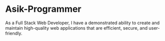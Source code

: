 # Asik-Programmer
As a Full Stack Web Developer, I have a demonstrated ability to create and maintain high-quality web applications that are efficient, secure, and user-friendly.
